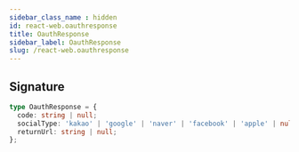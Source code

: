 ```yaml
---
sidebar_class_name : hidden
id: react-web.oauthresponse
title: OauthResponse
sidebar_label: OauthResponse
slug: /react-web.oauthresponse
---
```






## Signature

```typescript
type OauthResponse = {
  code: string | null;
  socialType: 'kakao' | 'google' | 'naver' | 'facebook' | 'apple' | null;
  returnUrl: string | null;
};
```
